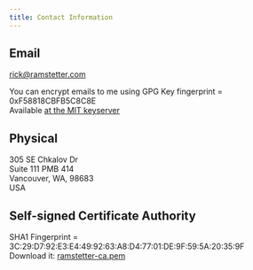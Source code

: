 ```yaml
---
title: Contact Information
---
```


## Email

rick@ramstetter.com

You can encrypt emails to me using GPG
Key fingerprint = 0xF58818CBFB5C8C8E\
Available [at the MIT keyserver](https://pgp.mit.edu/pks/lookup?op=vindex&search=0xF58818CBFB5C8C8E)


## Physical

305 SE Chkalov Dr\
Suite 111 PMB 414\
Vancouver, WA, 98683\
USA

## Self-signed Certificate Authority

SHA1 Fingerprint = 3C:29:D7:92:E3:E4:49:92:63:A8:D4:77:01:DE:9F:59:5A:20:35:9F\
Download it: [ramstetter-ca.pem](/_static/ramstetter-ca.pem)

